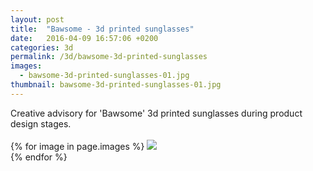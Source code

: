 ```yaml
---
layout: post
title:  "Bawsome - 3d printed sunglasses"
date:   2016-04-09 16:57:06 +0200
categories: 3d
permalink: /3d/bawsome-3d-printed-sunglasses
images:
  - bawsome-3d-printed-sunglasses-01.jpg
thumbnail: bawsome-3d-printed-sunglasses-01.jpg
---
```

Creative advisory for 'Bawsome' 3d printed sunglasses during product design stages.
<br />
<br />
{% for image in page.images %}
  <img rel="nofollow" class="image-full" src="/assets/3d/bawsome-3d-printed-sunglasses/{{ image }}"/>
  <br />
{% endfor %}
